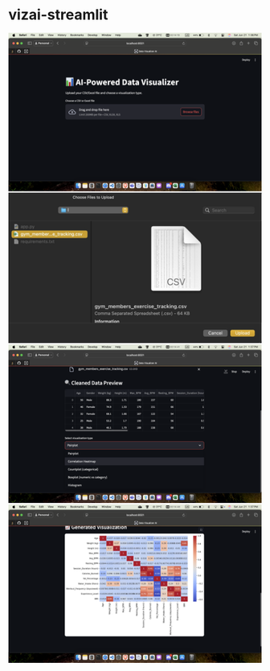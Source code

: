# vizai-streamlit
![image alt](https://github.com/jenish-prog/vizai-streamlit/blob/27eb5b00f46c97afbc2cc6228eaa26f7a64cdd97/1.png)
![image alt](https://github.com/jenish-prog/vizai-streamlit/blob/8da8b00c6157c1ce5ccc3eec5c6d2b72e04b276b/2.jpeg)
![image alt](https://github.com/jenish-prog/vizai-streamlit/blob/27eb5b00f46c97afbc2cc6228eaa26f7a64cdd97/3.png)
![image alt](https://github.com/jenish-prog/vizai-streamlit/blob/27eb5b00f46c97afbc2cc6228eaa26f7a64cdd97/4.png)
